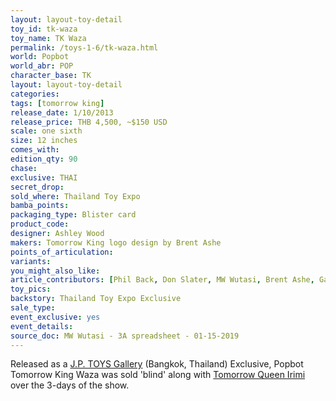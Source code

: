 ```yaml
---
layout: layout-toy-detail 
toy_id: tk-waza
toy_name: TK Waza
permalink: /toys-1-6/tk-waza.html
world: Popbot
world_abr: POP
character_base: TK
layout: layout-toy-detail
categories: 
tags: [tomorrow king]
release_date: 1/10/2013
release_price: THB 4,500, ~$150 USD
scale: one sixth
size: 12 inches
comes_with: 
edition_qty: 90
chase: 
exclusive: THAI
secret_drop: 
sold_where: Thailand Toy Expo
bamba_points: 
packaging_type: Blister card
product_code:
designer: Ashley Wood
makers: Tomorrow King logo design by Brent Ashe
points_of_articulation: 
variants: 
you_might_also_like: 
article_contributors: [Phil Back, Don Slater, MW Wutasi, Brent Ashe, Gar]
toy_pics: 
backstory: Thailand Toy Expo Exclusive
sale_type: 
event_exclusive: yes
event_details: 
source_doc: MW Wutasi - 3A spreadsheet - 01-15-2019
---
```

Released as a <a href="https://www.facebook.com/JPTOYSGALLERY/" target="_blank">J.P. TOYS Gallery</a> (Bangkok, Thailand) Exclusive, Popbot Tomorrow King Waza was sold 'blind' along with <a href="/toys-1-6/tq-irimi.html">Tomorrow Queen Irimi</a> over the 3-days of the show.